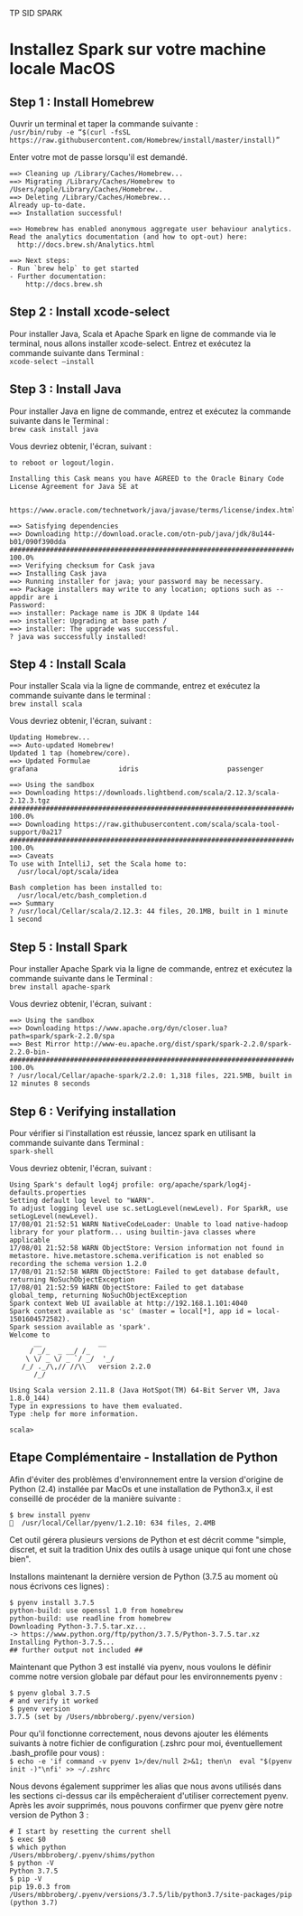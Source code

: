 TP SID SPARK

# Installez Spark sur votre machine locale MacOS

## Step 1 : Install Homebrew
Ouvrir un terminal et taper la commande suivante : <br>
`/usr/bin/ruby -e “$(curl -fsSL https://raw.githubusercontent.com/Homebrew/install/master/install)”`

Enter votre mot de passe lorsqu'il est demandé. 

```
==> Cleaning up /Library/Caches/Homebrew...
==> Migrating /Library/Caches/Homebrew to /Users/apple/Library/Caches/Homebrew..
==> Deleting /Library/Caches/Homebrew...
Already up-to-date.
==> Installation successful!
 
==> Homebrew has enabled anonymous aggregate user behaviour analytics.
Read the analytics documentation (and how to opt-out) here:
  http://docs.brew.sh/Analytics.html
 
==> Next steps:
- Run `brew help` to get started
- Further documentation: 
    http://docs.brew.sh
```

## Step 2 : Install xcode-select
Pour installer Java, Scala et Apache Spark en ligne de commande via le terminal, nous allons installer xcode-select. Entrez et exécutez la commande suivante dans Terminal : <br>
`xcode-select –install`

## Step 3 : Install Java
Pour installer Java en ligne de commande, entrez et exécutez la commande suivante dans le Terminal :<br>
`brew cask install java`

Vous devriez obtenir, l'écran, suivant : 
```If your Java application still asks for JRE installation, you might need
to reboot or logout/login.
 
Installing this Cask means you have AGREED to the Oracle Binary Code
License Agreement for Java SE at
 
  https://www.oracle.com/technetwork/java/javase/terms/license/index.html
 
==> Satisfying dependencies
==> Downloading http://download.oracle.com/otn-pub/java/jdk/8u144-b01/090f390dda
######################################################################## 100.0%
==> Verifying checksum for Cask java
==> Installing Cask java
==> Running installer for java; your password may be necessary.
==> Package installers may write to any location; options such as --appdir are i
Password:
==> installer: Package name is JDK 8 Update 144
==> installer: Upgrading at base path /
==> installer: The upgrade was successful.
? java was successfully installed!
```

## Step 4 : Install Scala

Pour installer Scala via la ligne de commande, entrez et exécutez la commande suivante dans le terminal :<br>
`brew install scala`

Vous devriez obtenir, l'écran, suivant : 
```apples-MBP:~ Prasanth$ brew install scala
Updating Homebrew...
==> Auto-updated Homebrew!
Updated 1 tap (homebrew/core).
==> Updated Formulae
grafana                    idris                      passenger
 
==> Using the sandbox
==> Downloading https://downloads.lightbend.com/scala/2.12.3/scala-2.12.3.tgz
######################################################################## 100.0%
==> Downloading https://raw.githubusercontent.com/scala/scala-tool-support/0a217
######################################################################## 100.0%
==> Caveats
To use with IntelliJ, set the Scala home to:
  /usr/local/opt/scala/idea
 
Bash completion has been installed to:
  /usr/local/etc/bash_completion.d
==> Summary
? /usr/local/Cellar/scala/2.12.3: 44 files, 20.1MB, built in 1 minute 1 second
```

## Step 5 : Install Spark

Pour installer Apache Spark via la ligne de commande, entrez et exécutez la commande suivante dans le Terminal : <br>
`brew install apache-spark`

Vous devriez obtenir, l'écran, suivant : 
```apples-MBP:~ Prasanth$ brew install apache-spark
==> Using the sandbox
==> Downloading https://www.apache.org/dyn/closer.lua?path=spark/spark-2.2.0/spa
==> Best Mirror http://www-eu.apache.org/dist/spark/spark-2.2.0/spark-2.2.0-bin-
######################################################################## 100.0%
? /usr/local/Cellar/apache-spark/2.2.0: 1,318 files, 221.5MB, built in 12 minutes 8 seconds
```

## Step 6 : Verifying installation

Pour vérifier si l'installation est réussie, lancez spark en utilisant la commande suivante dans Terminal :<br>
`spark-shell`

Vous devriez obtenir, l'écran, suivant : 
```pples-MBP:~ Prasanth$ spark-shell
Using Spark's default log4j profile: org/apache/spark/log4j-defaults.properties
Setting default log level to "WARN".
To adjust logging level use sc.setLogLevel(newLevel). For SparkR, use setLogLevel(newLevel).
17/08/01 21:52:51 WARN NativeCodeLoader: Unable to load native-hadoop library for your platform... using builtin-java classes where applicable
17/08/01 21:52:58 WARN ObjectStore: Version information not found in metastore. hive.metastore.schema.verification is not enabled so recording the schema version 1.2.0
17/08/01 21:52:58 WARN ObjectStore: Failed to get database default, returning NoSuchObjectException
17/08/01 21:52:59 WARN ObjectStore: Failed to get database global_temp, returning NoSuchObjectException
Spark context Web UI available at http://192.168.1.101:4040
Spark context available as 'sc' (master = local[*], app id = local-1501604572582).
Spark session available as 'spark'.
Welcome to
      __              __
     / _/_  _ __/ /_
    \ \/ _ \/ _ `/ _/  '_/
   /_/ ._/\,// //\\   version 2.2.0
      /_/
        
Using Scala version 2.11.8 (Java HotSpot(TM) 64-Bit Server VM, Java 1.8.0_144)
Type in expressions to have them evaluated.
Type :help for more information.
 
scala>
```

## Etape Complémentaire - Installation de Python

Afin d'éviter des problèmes d'environnement entre la version d'origine de Python (2.4) installée par MacOs et une installation de Python3.x, il est conseillé de procéder de la manière suivante : <br>

```
$ brew install pyenv
🍺  /usr/local/Cellar/pyenv/1.2.10: 634 files, 2.4MB
```
Cet outil gérera plusieurs versions de Python et est décrit comme "simple, discret, et suit la tradition Unix des outils à usage unique qui font une chose bien".

Installons maintenant la dernière version de Python (3.7.5 au moment où nous écrivons ces lignes) :
```
$ pyenv install 3.7.5
python-build: use openssl 1.0 from homebrew
python-build: use readline from homebrew
Downloading Python-3.7.5.tar.xz...
-> https://www.python.org/ftp/python/3.7.5/Python-3.7.5.tar.xz
Installing Python-3.7.5...
## further output not included ##
```

Maintenant que Python 3 est installé via pyenv, nous voulons le définir comme notre version globale par défaut pour les environnements pyenv : <br>
```
$ pyenv global 3.7.5
# and verify it worked
$ pyenv version
3.7.5 (set by /Users/mbbroberg/.pyenv/version)
```
Pour qu'il fonctionne correctement, nous devons ajouter les éléments suivants à notre fichier de configuration (.zshrc pour moi, éventuellement .bash_profile pour vous) :<br>
`$ echo -e 'if command -v pyenv 1>/dev/null 2>&1; then\n  eval "$(pyenv init -)"\nfi' >> ~/.zshrc`

Nous devons également supprimer les alias que nous avons utilisés dans les sections ci-dessus car ils empêcheraient d'utiliser correctement pyenv. Après les avoir supprimés, nous pouvons confirmer que pyenv gère notre version de Python 3 :
```
# I start by resetting the current shell
$ exec $0
$ which python
/Users/mbbroberg/.pyenv/shims/python
$ python -V
Python 3.7.5
$ pip -V
pip 19.0.3 from /Users/mbbroberg/.pyenv/versions/3.7.5/lib/python3.7/site-packages/pip (python 3.7)
```

